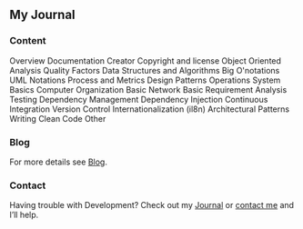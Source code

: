 ## My Journal

### Content
 Overview
 Documentation
 Creator
 Copyright and license
 Object Oriented Analysis
 Quality Factors
 Data Structures and Algorithms
 Big O'notations
 UML Notations
 Process and Metrics
 Design Patterns
 Operations System Basics
 Computer Organization Basic
 Network Basic
 Requirement Analysis
 Testing
 Dependency Management
 Dependency Injection
 Continuous Integration
 Version Control
 Internationalization (il8n)
 Architectural Patterns
 Writing Clean Code
 Other

### Blog
For more details see [Blog](http://keeyanajones.github.io/website/).

### Contact
Having trouble with Development? Check out my [Journal](http://keeyanajones.github.io/Journal/) or [contact me](https://github.com/keeyanajones) and I’ll help.

